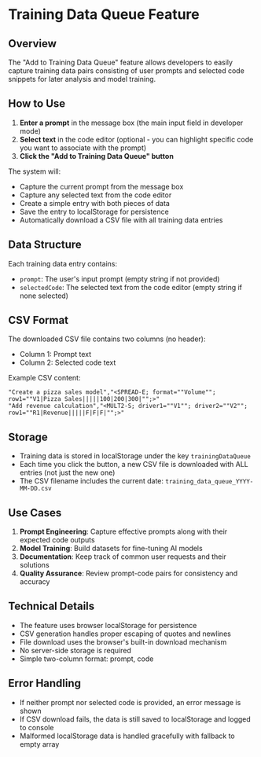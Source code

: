 # Training Data Queue Feature

## Overview
The "Add to Training Data Queue" feature allows developers to easily capture training data pairs consisting of user prompts and selected code snippets for later analysis and model training.

## How to Use

1. **Enter a prompt** in the message box (the main input field in developer mode)
2. **Select text** in the code editor (optional - you can highlight specific code you want to associate with the prompt)
3. **Click the "Add to Training Data Queue" button**

The system will:
- Capture the current prompt from the message box
- Capture any selected text from the code editor
- Create a simple entry with both pieces of data
- Save the entry to localStorage for persistence
- Automatically download a CSV file with all training data entries

## Data Structure

Each training data entry contains:
- `prompt`: The user's input prompt (empty string if not provided)
- `selectedCode`: The selected text from the code editor (empty string if none selected)

## CSV Format

The downloaded CSV file contains two columns (no header):
- Column 1: Prompt text
- Column 2: Selected code text

Example CSV content:
```
"Create a pizza sales model","<SPREAD-E; format=""Volume""; row1=""V1|Pizza Sales|||||100|200|300|"";>"
"Add revenue calculation","<MULT2-S; driver1=""V1""; driver2=""V2""; row1=""R1|Revenue|||||F|F|F|"";>"
```

## Storage

- Training data is stored in localStorage under the key `trainingDataQueue`
- Each time you click the button, a new CSV file is downloaded with ALL entries (not just the new one)
- The CSV filename includes the current date: `training_data_queue_YYYY-MM-DD.csv`

## Use Cases

1. **Prompt Engineering**: Capture effective prompts along with their expected code outputs
2. **Model Training**: Build datasets for fine-tuning AI models
3. **Documentation**: Keep track of common user requests and their solutions
4. **Quality Assurance**: Review prompt-code pairs for consistency and accuracy

## Technical Details

- The feature uses browser localStorage for persistence
- CSV generation handles proper escaping of quotes and newlines
- File download uses the browser's built-in download mechanism
- No server-side storage is required
- Simple two-column format: prompt, code

## Error Handling

- If neither prompt nor selected code is provided, an error message is shown
- If CSV download fails, the data is still saved to localStorage and logged to console
- Malformed localStorage data is handled gracefully with fallback to empty array 